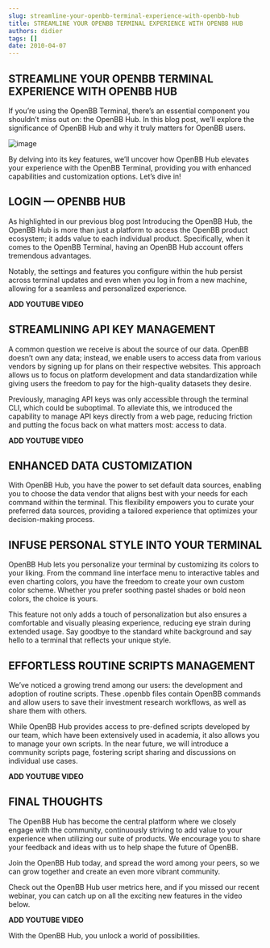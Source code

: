 ```yaml
---
slug: streamline-your-openbb-terminal-experience-with-openbb-hub
title: STREAMLINE YOUR OPENBB TERMINAL EXPERIENCE WITH OPENBB HUB
authors: didier
tags: []
date: 2010-04-07
---
```


## STREAMLINE YOUR OPENBB TERMINAL EXPERIENCE WITH OPENBB HUB

If you’re using the OpenBB Terminal, there’s an essential component you shouldn’t miss out on: the OpenBB Hub. In this blog post, we’ll explore the significance of OpenBB Hub and why it truly matters for OpenBB users.

![image](https://github.com/Meg1211/my-website/assets/88618738/abca5151-99f4-4c07-860f-6de8be85125c)

By delving into its key features, we’ll uncover how OpenBB Hub elevates your experience with the OpenBB Terminal, providing you with enhanced capabilities and customization options. Let’s dive in!

## LOGIN — OPENBB HUB

As highlighted in our previous blog post Introducing the OpenBB Hub, the OpenBB Hub is more than just a platform to access the OpenBB product ecosystem; it adds value to each individual product. Specifically, when it comes to the OpenBB Terminal, having an OpenBB Hub account offers tremendous advantages.

Notably, the settings and features you configure within the hub persist across terminal updates and even when you log in from a new machine, allowing for a seamless and personalized experience.

**ADD YOUTUBE VIDEO**

## STREAMLINING API KEY MANAGEMENT

A common question we receive is about the source of our data. OpenBB doesn’t own any data; instead, we enable users to access data from various vendors by signing up for plans on their respective websites. This approach allows us to focus on platform development and data standardization while giving users the freedom to pay for the high-quality datasets they desire.

Previously, managing API keys was only accessible through the terminal CLI, which could be suboptimal. To alleviate this, we introduced the capability to manage API keys directly from a web page, reducing friction and putting the focus back on what matters most: access to data.

**ADD YOUTUBE VIDEO**

## ENHANCED DATA CUSTOMIZATION

With OpenBB Hub, you have the power to set default data sources, enabling you to choose the data vendor that aligns best with your needs for each command within the terminal. This flexibility empowers you to curate your preferred data sources, providing a tailored experience that optimizes your decision-making process.

## INFUSE PERSONAL STYLE INTO YOUR TERMINAL

OpenBB Hub lets you personalize your terminal by customizing its colors to your liking. From the command line interface menu to interactive tables and even charting colors, you have the freedom to create your own custom color scheme. Whether you prefer soothing pastel shades or bold neon colors, the choice is yours.

This feature not only adds a touch of personalization but also ensures a comfortable and visually pleasing experience, reducing eye strain during extended usage. Say goodbye to the standard white background and say hello to a terminal that reflects your unique style.

## EFFORTLESS ROUTINE SCRIPTS MANAGEMENT

We’ve noticed a growing trend among our users: the development and adoption of routine scripts. These .openbb files contain OpenBB commands and allow users to save their investment research workflows, as well as share them with others.

While OpenBB Hub provides access to pre-defined scripts developed by our team, which have been extensively used in academia, it also allows you to manage your own scripts. In the near future, we will introduce a community scripts page, fostering script sharing and discussions on individual use cases.

**ADD YOUTUBE VIDEO**

## FINAL THOUGHTS

The OpenBB Hub has become the central platform where we closely engage with the community, continuously striving to add value to your experience when utilizing our suite of products. We encourage you to share your feedback and ideas with us to help shape the future of OpenBB.

Join the OpenBB Hub today, and spread the word among your peers, so we can grow together and create an even more vibrant community.

Check out the OpenBB Hub user metrics here, and if you missed our recent webinar, you can catch up on all the exciting new features in the video below.

**ADD YOUTUBE VIDEO**

With the OpenBB Hub, you unlock a world of possibilities.
